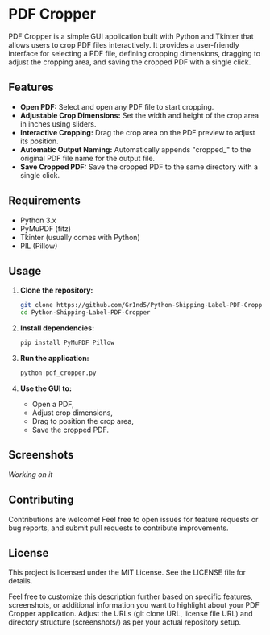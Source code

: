 # PDF Cropper

PDF Cropper is a simple GUI application built with Python and Tkinter that allows users to crop PDF files interactively. It provides a user-friendly interface for selecting a PDF file, defining cropping dimensions, dragging to adjust the cropping area, and saving the cropped PDF with a single click.

## Features

- **Open PDF:** Select and open any PDF file to start cropping.
- **Adjustable Crop Dimensions:** Set the width and height of the crop area in inches using sliders.
- **Interactive Cropping:** Drag the crop area on the PDF preview to adjust its position.
- **Automatic Output Naming:** Automatically appends "cropped_" to the original PDF file name for the output file.
- **Save Cropped PDF:** Save the cropped PDF to the same directory with a single click.

## Requirements

- Python 3.x
- PyMuPDF (fitz)
- Tkinter (usually comes with Python)
- PIL (Pillow)

## Usage

1. **Clone the repository:**

    ```bash
    git clone https://github.com/Gr1nd5/Python-Shipping-Label-PDF-Cropper.git
    cd Python-Shipping-Label-PDF-Cropper
    ```

2. **Install dependencies:**

    ```bash
    pip install PyMuPDF Pillow
    ```

3. **Run the application:**

    ```bash
    python pdf_cropper.py
    ```

4. **Use the GUI to:**
   - Open a PDF,
   - Adjust crop dimensions,
   - Drag to position the crop area,
   - Save the cropped PDF.

## Screenshots

*Working on it*

## Contributing

Contributions are welcome! Feel free to open issues for feature requests or bug reports, and submit pull requests to contribute improvements.

## License

This project is licensed under the MIT License. See the LICENSE file for details.

Feel free to customize this description further based on specific features, screenshots, or additional information you want to highlight about your PDF Cropper application. Adjust the URLs (git clone URL, license file URL) and directory structure (screenshots/) as per your actual repository setup.
